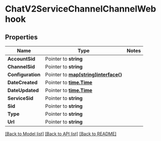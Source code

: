 # ChatV2ServiceChannelChannelWebhook

## Properties
Name | Type | Notes
------------ | ------------- | -------------
**AccountSid** | Pointer to **string** | 
**ChannelSid** | Pointer to **string** | 
**Configuration** | Pointer to [**map[string]interface{}**](.md) | 
**DateCreated** | Pointer to [**time.Time**](time.Time.md) | 
**DateUpdated** | Pointer to [**time.Time**](time.Time.md) | 
**ServiceSid** | Pointer to **string** | 
**Sid** | Pointer to **string** | 
**Type** | Pointer to **string** | 
**Url** | Pointer to **string** | 

[[Back to Model list]](../README.md#documentation-for-models) [[Back to API list]](../README.md#documentation-for-api-endpoints) [[Back to README]](../README.md)


